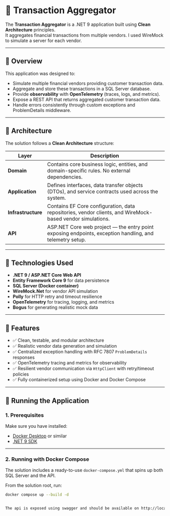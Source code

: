 # 🏦 Transaction Aggregator

The **Transaction Aggregator** is a .NET 9 application built using **Clean Architecture** principles.  
It aggregates financial transactions from multiple vendors.
I used WireMock to simulate a server for each vendor.

---

## 🚀 Overview

This application was designed to:
- Simulate multiple financial vendors providing customer transaction data.
- Aggregate and store these transactions in a SQL Server database.
- Provide **observability** with **OpenTelemetry** (traces, logs, and metrics).
- Expose a REST API that returns aggregated customer transaction data.
- Handle errors consistently through custom exceptions and ProblemDetails middleware.

---

## 🧱 Architecture

The solution follows a **Clean Architecture** structure:

| Layer | Description |
|-------|--------------|
| **Domain** | Contains core business logic, entities, and domain-specific rules. No external dependencies. |
| **Application** | Defines interfaces, data transfer objects (DTOs), and service contracts used across the system. |
| **Infrastructure** | Contains EF Core configuration, data repositories, vendor clients, and WireMock-based vendor simulations. |
| **API** | ASP.NET Core web project — the entry point exposing endpoints, exception handling, and telemetry setup. |

---

## 🧰 Technologies Used

- **.NET 9 / ASP.NET Core Web API**
- **Entity Framework Core 9** for data persistence
- **SQL Server (Docker container)**
- **WireMock.Net** for vendor API simulation
- **Polly** for HTTP retry and timeout resilience
- **OpenTelemetry** for tracing, logging, and metrics
- **Bogus** for generating realistic mock data

---

## 🧪 Features

- ✅ Clean, testable, and modular architecture  
- ✅ Realistic vendor data generation and simulation  
- ✅ Centralized exception handling with RFC 7807 `ProblemDetails` responses  
- ✅ OpenTelemetry tracing and metrics for observability  
- ✅ Resilient vendor communication via `HttpClient` with retry/timeout policies  
- ✅ Fully containerized setup using Docker and Docker Compose  

---

## 🧩 Running the Application

### 1. Prerequisites

Make sure you have installed:
- [Docker Desktop](https://www.docker.com/products/docker-desktop) or similar
- [.NET 9 SDK](https://dotnet.microsoft.com/)

---

### 2. Running with Docker Compose

The solution includes a ready-to-use `docker-compose.yml` that spins up both SQL Server and the API.

From the solution root, run:

```bash
docker compose up --build -d


The api is exposed using swagger and should be available on http://localhost:5000/swagger/index.html



